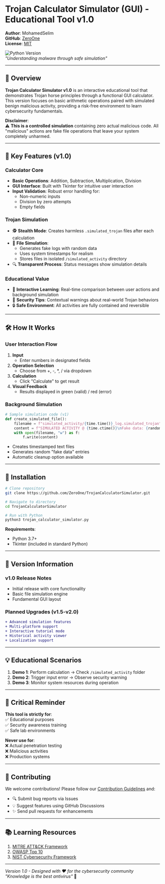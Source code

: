 # Trojan Calculator Simulator (GUI) - Educational Tool v1.0

**Author**: MohamedSelim  
**GitHub**: [ZeroOne](https://github.com/MohamedSelimMah)  
**License**: [MIT](LICENSE)  

![Python Version](https://img.shields.io/badge/Python-3.7%2B-blue)  
*"Understanding malware through safe simulation"*

---

## 📖 Overview

**Trojan Calculator Simulator v1.0** is an interactive educational tool that demonstrates Trojan horse principles through a functional GUI calculator. This version focuses on basic arithmetic operations paired with simulated benign malicious activity, providing a risk-free environment to learn cybersecurity fundamentals.

**Disclaimer**:  
⚠️ **This is a controlled simulation** containing zero actual malicious code. All "malicious" actions are fake file operations that leave your system completely unharmed.

---

## 🎯 Key Features (v1.0)

### Calculator Core
- **Basic Operations**: Addition, Subtraction, Multiplication, Division
- **GUI Interface**: Built with Tkinter for intuitive user interaction
- **Input Validation**: Robust error handling for:
  - Non-numeric inputs
  - Division by zero attempts
  - Empty fields

### Trojan Simulation
- 🕵️ **Stealth Mode**: Creates harmless `.simulated_trojan` files after each calculation
- 📁 **File Simulation**:
  - Generates fake logs with random data
  - Uses system timestamps for realism
  - Stores files in isolated `/simulated_activity` directory
- 🔍 **Transparent Process**: Status messages show simulation details

### Educational Value
- 🧠 **Interactive Learning**: Real-time comparison between user actions and background simulation
- 📝 **Security Tips**: Contextual warnings about real-world Trojan behaviors
- 🔒 **Safe Environment**: All activities are fully contained and reversible

---

## 🛠️ How It Works

### User Interaction Flow
1. **Input**  
   - Enter numbers in designated fields
2. **Operation Selection**  
   - Choose from +, -, *, / via dropdown
3. **Calculation**  
   - Click "Calculate" to get result
4. **Visual Feedback**  
   - Results displayed in green (valid) / red (error)

### Background Simulation
```python
# Sample simulation code (v1)
def create_simulated_file():
    filename = f"simulated_activity/{time.time()}_log.simulated_trojan"
    content = f"SIMULATED ACTIVITY @ {time.ctime()}\nFake data: {random.randint(0,1000)}"
    with open(filename, "w") as f:
        f.write(content)
```
- Creates timestamped text files
- Generates random "fake data" entries
- Automatic cleanup option available

---

## 🚀 Installation

```bash
# Clone repository
git clone https://github.com/ZeroOne/TrojanCalculatorSimulator.git

# Navigate to directory
cd TrojanCalculatorSimulator

# Run with Python
python3 trojan_calculator_simulator.py
```

**Requirements**:  
- Python 3.7+
- Tkinter (included in standard Python)

---

## 📜 Version Information

### v1.0 Release Notes
- Initial release with core functionality
- Basic file simulation engine
- Fundamental GUI layout

### Planned Upgrades (v1.5-v2.0)
```diff
+ Advanced simulation features
+ Multi-platform support
+ Interactive tutorial mode
+ Historical activity viewer
+ Localization support
```

---

## 💡 Educational Scenarios

1. **Demo 1**: Perform calculation → Check `/simulated_activity` folder
2. **Demo 2**: Trigger input error → Observe security warning
3. **Demo 3**: Monitor system resources during operation

---

## 🛑 Critical Reminder

**This tool is strictly for**:  
✅ Educational purposes  
✅ Security awareness training  
✅ Safe lab environments  

**Never use for**:  
❌ Actual penetration testing  
❌ Malicious activities  
❌ Production systems  

---

## 🤝 Contributing

We welcome contributions! Please follow our [Contribution Guidelines](CONTRIBUTING.md) and:
- 🔍 Submit bug reports via Issues
- 💡 Suggest features using GitHub Discussions
- ✨ Send pull requests for enhancements

---

## 📚 Learning Resources

1. [MITRE ATT&CK Framework](https://attack.mitre.org/)
2. [OWASP Top 10](https://owasp.org/www-project-top-ten/)
3. [NIST Cybersecurity Framework](https://www.nist.gov/cyberframework)

---

*Version 1.0 - Designed with ❤️ for the cybersecurity community*  
*"Knowledge is the best antivirus"* 🔐
